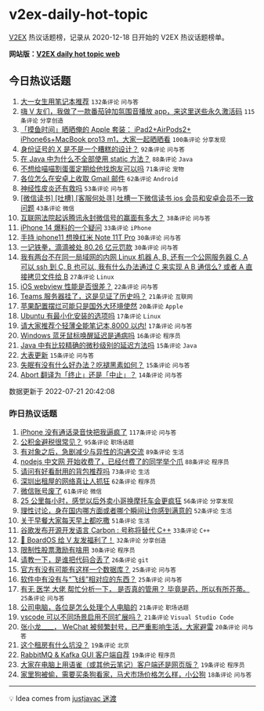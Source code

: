 # v2ex-daily-hot-topic

[V2EX](https://www.v2ex.com/) 热议话题榜，记录从 2020-12-18 日开始的 V2EX 热议话题榜单。

**网站版：[V2EX daily hot topic web](https://boojack.github.io/v2ex-daily-hot-topic-web/)**

## 今日热议话题

<!-- TODAY BEGIN -->

1. [大一女生用笔记本推荐](https://www.v2ex.com/t/867698) `132条评论` `问与答`
1. [嗨 V 友们，我做了一款番茄钟加氛围音播放 app，来这里送些永久激活码](https://www.v2ex.com/t/867753) `115条评论` `分享创造`
1. [「摸鱼时间」晒晒俺的 Apple 套装： iPad2+AirPods2+ iPhone6s+MacBook pro13 m1，大家一起晒晒看](https://www.v2ex.com/t/867677) `100条评论` `分享发现`
1. [身份证号的 X 是不是一个糟糕的设计？](https://www.v2ex.com/t/867724) `92条评论` `问与答`
1. [在 Java 中为什么不全部使用 static 方法？](https://www.v2ex.com/t/867705) `88条评论` `Java`
1. [不想给喵喵割蛋蛋定期给他找炮友可以吗](https://www.v2ex.com/t/867735) `71条评论` `宠物`
1. [各位怎么在安卓上收取 Gmail 邮件](https://www.v2ex.com/t/867696) `62条评论` `Android`
1. [神经性皮炎还有救吗](https://www.v2ex.com/t/867682) `53条评论` `问与答`
1. [[微信读书] [吐槽] [客服何处寻] 吐槽一下微信读书 ios 会员和安卓会员不一致问题](https://www.v2ex.com/t/867681) `43条评论` `微信`
1. [互联网法院起诉腾讯永封微信号的赢面有多大？](https://www.v2ex.com/t/867837) `38条评论` `问与答`
1. [iPhone 14 爆料的一个疑问](https://www.v2ex.com/t/867846) `33条评论` `iPhone`
1. [手持 iphone11 想换红米 Note 11T Pro](https://www.v2ex.com/t/867792) `30条评论` `问与答`
1. [一记铁拳，滴滴被处 80.26 亿元罚款](https://www.v2ex.com/t/867736) `30条评论` `问与答`
1. [我有两台不在同一局域网的内网 Linux 机器 A, B, 还有一个公网服务器 C, A 可以 ssh 到 C, B 也可以, 我有什么办法通过 C 来实现 A B 通信么? 或者 A 直接拷贝文件给 B](https://www.v2ex.com/t/867836) `27条评论` `Linux`
1. [iOS webview 性能是否很差？](https://www.v2ex.com/t/867733) `22条评论` `问与答`
1. [Teams 服务器挂了，这是见证了历史吗？](https://www.v2ex.com/t/867684) `21条评论` `互联网`
1. [苹果配置摆烂可能只是国外大环境使然](https://www.v2ex.com/t/867725) `20条评论` `Apple`
1. [Ubuntu 有最小化安装的选项吗](https://www.v2ex.com/t/867825) `17条评论` `Linux`
1. [请大家推荐个轻薄全能笔记本,8000 以内!](https://www.v2ex.com/t/867669) `17条评论` `问与答`
1. [Windows 蓝牙鼠标唤醒延迟是通病吗](https://www.v2ex.com/t/867683) `16条评论` `程序员`
1. [Java 中有比较精确的微秒级别的延迟方法吗](https://www.v2ex.com/t/867823) `15条评论` `Java`
1. [大表更新](https://www.v2ex.com/t/867798) `15条评论` `问与答`
1. [失眠有没有什么好办法？吃褪黑素如何？](https://www.v2ex.com/t/867760) `15条评论` `问与答`
1. [Abort 翻译为「终止」还是「中止」？](https://www.v2ex.com/t/867851) `14条评论` `问与答`

数据更新于 2022-07-21 20:42:08

<!-- TODAY END -->

### 昨日热议话题

<!-- YESTERDAY BEGIN -->

1. [iPhone 没有通话录音快把我逼疯了](https://www.v2ex.com/t/867435) `117条评论` `问与答`
1. [公积金避税很常见？](https://www.v2ex.com/t/867510) `95条评论` `职场话题`
1. [有对象之后，急剧减少与异性的沟通交流](https://www.v2ex.com/t/867447) `89条评论` `生活`
1. [nodejs 中文网 开始收费了，已经付费了的同学举个爪](https://www.v2ex.com/t/867461) `88条评论` `程序员`
1. [请问有好看耐用的背包推荐吗](https://www.v2ex.com/t/867431) `73条评论` `生活`
1. [深圳出租屋的网络真让人抓狂](https://www.v2ex.com/t/867436) `62条评论` `程序员`
1. [微信账号废了](https://www.v2ex.com/t/867428) `61条评论` `微信`
1. [25 公里每小时，感觉以后外卖小哥换摩托车会更疯狂](https://www.v2ex.com/t/867506) `56条评论` `分享发现`
1. [理性讨论，身在国内哪方面或者哪个瞬间让你感到满意的](https://www.v2ex.com/t/867449) `52条评论` `生活`
1. [关于早餐大家每天早上都吃撒](https://www.v2ex.com/t/867518) `51条评论` `生活`
1. [谷歌发布开源开发语言 Carbon : 号称将替代 C++](https://www.v2ex.com/t/867631) `33条评论` `C++`
1. [🎁 BoardOS 给 V 友发福利了！](https://www.v2ex.com/t/867575) `32条评论` `分享创造`
1. [限制性股票激励有啥用](https://www.v2ex.com/t/867539) `30条评论` `程序员`
1. [请教一下，是谁把代码合丢了](https://www.v2ex.com/t/867567) `26条评论` `git`
1. [官方有没有可能有这样一个数据库？](https://www.v2ex.com/t/867513) `25条评论` `问与答`
1. [软件中有没有与“飞线”相对应的东西？](https://www.v2ex.com/t/867490) `25条评论` `问与答`
1. [有无 医学 大佬 帮忙分析一下， 是否真的管用？ 毕竟是药，所以有所芥蒂。](https://www.v2ex.com/t/867456) `25条评论` `问与答`
1. [公司电脑，各位是怎么处理个人电脑的](https://www.v2ex.com/t/867520) `21条评论` `职场话题`
1. [vscode 可以不同场景启用不同扩展吗？](https://www.v2ex.com/t/867426) `21条评论` `Visual Studio Code`
1. [张小龙____， WeChat 被频繁封号，已严重影响生活，大家避雷](https://www.v2ex.com/t/867612) `20条评论` `问与答`
1. [这个租房有什么坑没？](https://www.v2ex.com/t/867574) `19条评论` `北京`
1. [RabbitMQ & Kafka GUI 客户端自荐](https://www.v2ex.com/t/867425) `19条评论` `程序员`
1. [大家在电脑上用语雀（或其他云笔记）客户端还是网页版？](https://www.v2ex.com/t/867424) `19条评论` `程序员`
1. [家里狗被偷，需要买条狗看家，马犬市场价格怎么样，小公狗](https://www.v2ex.com/t/867527) `18条评论` `问与答`

<!-- YESTERDAY END -->

---

💡 Idea comes from [justjavac 迷渡](https://github.com/justjavac/)
